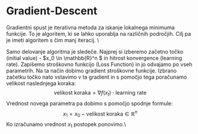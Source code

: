 # Gradient-Descent

Gradientni spust je iterativna metoda za iskanje lokalnega minimuma funkcije. To je algoritem, ki se lahko uporablja na različnih področjih. Cilj pa je imeti algoritem s čim manj iteracij. \\

Samo delovanje algoritma je sledeče. Najprej si izberemo začetno točko (initial value) - $x_0 \in \mathbb{R}^n $ in hitrost konvergence (learning rate). Zapišemo stroškovno funkcijo (Loss Function) in jo odvajamo po vseh parametrih. Na ta način dobimo gradient stroškovne funkcije. Izbrano začetku točko nato vstavimo v ta gradient in s pomočjo tega poračunamo velikost naslednjega koraka:
$$ \text{velikost koraka} = \nabla f(x_t) \cdot \text{learning rate} $$
Vrednost novega parametra pa dobimo s pomočjo spodnje formule:
$$ x_1 = x_0 - \text{velikost koraka} \in \mathbb{R}^n$$
Ko izračunamo vrednost $x_1$ postopek ponovimo.\\

